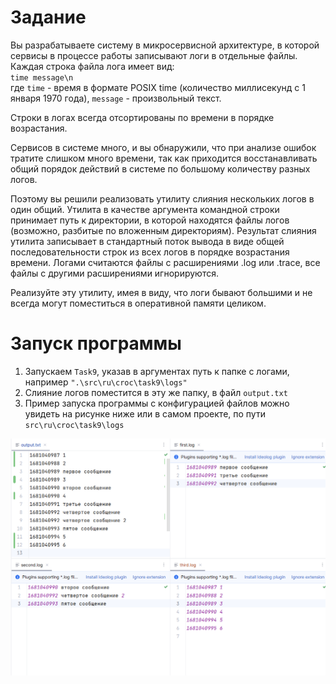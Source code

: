 # Задание

Вы разрабатываете систему в микросервисной архитектуре, в которой сервисы
в процессе работы записывают логи в отдельные файлы. Каждая строка файла
лога имеет вид:  
`time message\n`  
где `time` - время в формате POSIX time (количество миллисекунд с 
1 января 1970 года), `message` - произвольный текст.

Строки в логах всегда отсортированы по времени в порядке возрастания.

Сервисов в системе много, и вы обнаружили, что при анализе ошибок
тратите слишком много времени, так как приходится восстанавливать
общий порядок действий в системе по большому количеству разных логов.

Поэтому вы решили реализовать утилиту слияния нескольких логов в один
общий. Утилита в качестве аргумента командной строки принимает путь к 
директории, в которой находятся файлы логов (возможно, разбитые по 
вложенным директориям). Результат слияния утилита записывает в стандартный 
поток вывода в виде общей последовательности строк из всех логов в порядке 
возрастания времени. Логами считаются файлы с расширениями .log или
.trace, все файлы с другими расширениями игнорируются. 

Реализуйте эту утилиту, имея в виду, что логи бывают большими и не 
всегда могут поместиться в оперативной памяти целиком.

# Запуск программы

1. Запускаем `Task9`, указав в аргументах путь к папке с логами, например `".\src\ru\croc\task9\logs"`
2. Слияние логов поместится в эту же папку, в файл `output.txt`
3. Пример запуска программы с конфигурацией файлов можно увидеть на рисунке ниже или в самом проекте, по пути `src\ru\croc\task9\logs` 

![](../../../../images/task9/1.png)